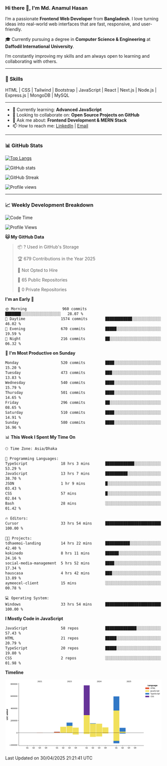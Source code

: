 ### Hi there 👋, I'm Md. Anamul Hasan

I’m a passionate **Frontend Web Developer** from **Bangladesh**. I love turning ideas into real-world web interfaces that are fast, responsive, and user-friendly.

🎓 Currently pursuing a degree in **Computer Science & Engineering** at **Daffodil International University**.

I’m constantly improving my skills and am always open to learning and collaborating with others.

---

### 🚀 Skills
HTML | CSS | Tailwind | Bootstrap | JavaScript | React | Next.js | Node.js | Express.js | MongoDB | MySQL 

---

- 🌱 Currently learning: **Advanced JavaScript**
- 👯 Looking to collaborate on: **Open Source Projects on GitHub**
- 💬 Ask me about: **Frontend Development & MERN Stack**
- 📫 How to reach me: [LinkedIn](https://www.linkedin.com/in/mdanamulhasan201) | [Email](mailto:anamulhasan3625@gmail.com)

---

### 📊 GitHub Stats

[![Top Langs](https://github-readme-stats.vercel.app/api/top-langs/?username=mdanamulhasan201&layout=compact)](https://github.com/anuraghazra/github-readme-stats)

![GitHub stats](https://github-readme-stats.vercel.app/api?username=mdanamulhasan201&show_icons=true&count_private=true&theme=tokyonight)

![GitHub Streak](https://streak-stats.demolab.com?user=mdanamulhasan201&theme=tokyonight)

![Profile views](https://gpvc.arturio.dev/mdanamulhasan201)

---

### 📈 Weekly Development Breakdown

<!--START_SECTION:waka-->
![Code Time](http://img.shields.io/badge/Code%20Time-40%20hrs%204%20mins-blue)

![Profile Views](http://img.shields.io/badge/Profile%20Views-81-blue)

**🐱 My GitHub Data** 

> 📦 ? Used in GitHub's Storage 
 > 
> 🏆 679 Contributions in the Year 2025
 > 
> 🚫 Not Opted to Hire
 > 
> 📜 65 Public Repositories 
 > 
> 🔑 0 Private Repositories 
 > 
**I'm an Early 🐤** 

```text
🌞 Morning                960 commits         ███████░░░░░░░░░░░░░░░░░░   28.07 % 
🌆 Daytime                1574 commits        ████████████░░░░░░░░░░░░░   46.02 % 
🌃 Evening                670 commits         █████░░░░░░░░░░░░░░░░░░░░   19.59 % 
🌙 Night                  216 commits         ██░░░░░░░░░░░░░░░░░░░░░░░   06.32 % 
```
📅 **I'm Most Productive on Sunday** 

```text
Monday                   520 commits         ████░░░░░░░░░░░░░░░░░░░░░   15.20 % 
Tuesday                  473 commits         ███░░░░░░░░░░░░░░░░░░░░░░   13.83 % 
Wednesday                540 commits         ████░░░░░░░░░░░░░░░░░░░░░   15.79 % 
Thursday                 501 commits         ████░░░░░░░░░░░░░░░░░░░░░   14.65 % 
Friday                   296 commits         ██░░░░░░░░░░░░░░░░░░░░░░░   08.65 % 
Saturday                 510 commits         ████░░░░░░░░░░░░░░░░░░░░░   14.91 % 
Sunday                   580 commits         ████░░░░░░░░░░░░░░░░░░░░░   16.96 % 
```


📊 **This Week I Spent My Time On** 

```text
🕑︎ Time Zone: Asia/Dhaka

💬 Programming Languages: 
TypeScript               18 hrs 3 mins       █████████████░░░░░░░░░░░░   53.29 % 
JavaScript               13 hrs 7 mins       ██████████░░░░░░░░░░░░░░░   38.70 % 
JSON                     1 hr 9 mins         █░░░░░░░░░░░░░░░░░░░░░░░░   03.43 % 
CSS                      57 mins             █░░░░░░░░░░░░░░░░░░░░░░░░   02.84 % 
Bash                     28 mins             ░░░░░░░░░░░░░░░░░░░░░░░░░   01.42 % 

🔥 Editors: 
Cursor                   33 hrs 54 mins      █████████████████████████   100.00 % 

🐱‍💻 Projects: 
tdhaemoi-landing         14 hrs 22 mins      ███████████░░░░░░░░░░░░░░   42.40 % 
kokinedo                 8 hrs 11 mins       ██████░░░░░░░░░░░░░░░░░░░   24.16 % 
social-media-management  5 hrs 52 mins       ████░░░░░░░░░░░░░░░░░░░░░   17.34 % 
hauscasa                 4 hrs 42 mins       ███░░░░░░░░░░░░░░░░░░░░░░   13.89 % 
aymeecel-client          15 mins             ░░░░░░░░░░░░░░░░░░░░░░░░░   00.78 % 

💻 Operating System: 
Windows                  33 hrs 54 mins      █████████████████████████   100.00 % 
```

**I Mostly Code in JavaScript** 

```text
JavaScript               58 repos            ██████████████░░░░░░░░░░░   57.43 % 
HTML                     21 repos            █████░░░░░░░░░░░░░░░░░░░░   20.79 % 
TypeScript               20 repos            █████░░░░░░░░░░░░░░░░░░░░   19.80 % 
CSS                      2 repos             ░░░░░░░░░░░░░░░░░░░░░░░░░   01.98 % 
```



**Timeline**

![Lines of Code chart](https://raw.githubusercontent.com/mdanamulhasan201/mdanamulhasan201/main/assets/bar_graph.png)


 Last Updated on 30/04/2025 21:21:41 UTC
<!--END_SECTION:waka-->
